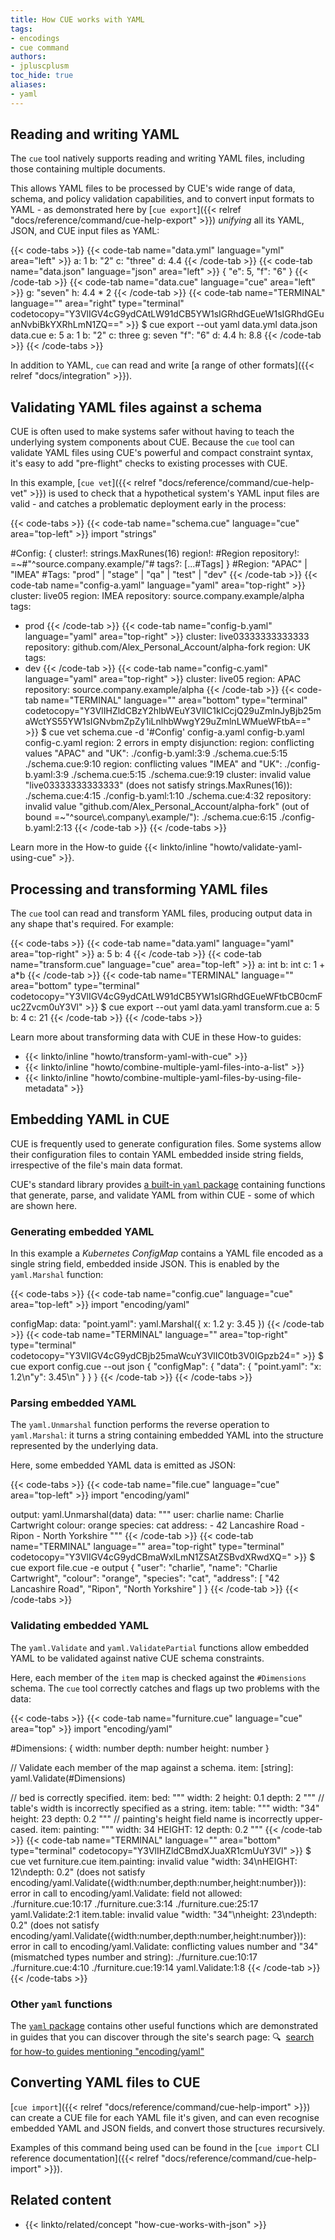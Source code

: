 ```yaml
---
title: How CUE works with YAML
tags:
- encodings
- cue command
authors:
- jpluscplusm
toc_hide: true
aliases:
- yaml
---
```


## Reading and writing YAML

The `cue` tool natively supports reading and writing YAML files, including
those containing multiple documents.

This allows YAML files to be processed by CUE's wide range of data, schema, and
policy validation capabilities, and to convert input formats to YAML - as
demonstrated here by
[`cue export`]({{< relref "docs/reference/command/cue-help-export" >}})
*unifying* all its YAML, JSON, and CUE input files as YAML:
<!-- TODO: add links for capabilities -->
<!-- TODO: add link to unification concept guide -->

{{< code-tabs >}}
{{< code-tab name="data.yml" language="yml" area="left" >}}
a: 1
b: "2"
c: "three"
d: 4.4
{{< /code-tab >}}
{{< code-tab name="data.json" language="json" area="left" >}}
{
    "e": 5,
    "f": "6"
}
{{< /code-tab >}}
{{< code-tab name="data.cue" language="cue" area="left" >}}
g: "seven"
h: 4.4 * 2
{{< /code-tab >}}
{{< code-tab name="TERMINAL" language="" area="right" type="terminal" codetocopy="Y3VlIGV4cG9ydCAtLW91dCB5YW1sIGRhdGEueW1sIGRhdGEuanNvbiBkYXRhLmN1ZQ==" >}}
$ cue export --out yaml data.yml data.json data.cue
e: 5
a: 1
b: "2"
c: three
g: seven
"f": "6"
d: 4.4
h: 8.8
{{< /code-tab >}}
{{< /code-tabs >}}

In addition to YAML, `cue` can read and write
[a range of other formats]({{< relref "docs/integration" >}}).

## Validating YAML files against a schema

CUE is often used to make systems safer without having to teach the underlying
system components about CUE. Because the `cue` tool can validate YAML files
using CUE's powerful and compact constraint syntax, it's easy to add
"pre-flight" checks to existing processes with CUE.

In this example,
[`cue vet`]({{< relref "docs/reference/command/cue-help-vet" >}})
is used to check that a hypothetical system's YAML input files are valid - and
catches a problematic deployment early in the process:

{{< code-tabs >}}
{{< code-tab name="schema.cue" language="cue" area="top-left" >}}
import "strings"

#Config: {
	cluster!:    strings.MaxRunes(16)
	region!:     #Region
	repository!: =~#"^source\.company\.example/"#
	tags?: [...#Tags]
}
#Region: "APAC" | "IMEA"
#Tags:   "prod" | "stage" | "qa" | "test" | "dev"
{{< /code-tab >}}
{{< code-tab name="config-a.yaml" language="yaml" area="top-right" >}}
cluster: live05
region: IMEA
repository: source.company.example/alpha
tags:
  - prod
{{< /code-tab >}}
{{< code-tab name="config-b.yaml" language="yaml" area="top-right" >}}
cluster: live03333333333333
repository: github.com/Alex_Personal_Account/alpha-fork
region: UK
tags:
  - dev
{{< /code-tab >}}
{{< code-tab name="config-c.yaml" language="yaml" area="top-right" >}}
cluster: live05
region: APAC
repository: source.company.example/alpha
{{< /code-tab >}}
{{< code-tab name="TERMINAL" language="" area="bottom" type="terminal" codetocopy="Y3VlIHZldCBzY2hlbWEuY3VlIC1kICcjQ29uZmlnJyBjb25maWctYS55YW1sIGNvbmZpZy1iLnlhbWwgY29uZmlnLWMueWFtbA==" >}}
$ cue vet schema.cue -d '#Config' config-a.yaml config-b.yaml config-c.yaml
region: 2 errors in empty disjunction:
region: conflicting values "APAC" and "UK":
    ./config-b.yaml:3:9
    ./schema.cue:5:15
    ./schema.cue:9:10
region: conflicting values "IMEA" and "UK":
    ./config-b.yaml:3:9
    ./schema.cue:5:15
    ./schema.cue:9:19
cluster: invalid value "live03333333333333" (does not satisfy strings.MaxRunes(16)):
    ./schema.cue:4:15
    ./config-b.yaml:1:10
    ./schema.cue:4:32
repository: invalid value "github.com/Alex_Personal_Account/alpha-fork" (out of bound =~"^source\\.company\\.example/"):
    ./schema.cue:6:15
    ./config-b.yaml:2:13
{{< /code-tab >}}
{{< /code-tabs >}}

Learn more in the How-to guide {{< linkto/inline "howto/validate-yaml-using-cue" >}}.

## Processing and transforming YAML files

The `cue` tool can read and transform YAML files, producing output data in any
shape that's required. For example:

{{< code-tabs >}}
{{< code-tab name="data.yaml" language="yaml" area="top-right" >}}
a: 5
b: 4
{{< /code-tab >}}
{{< code-tab name="transform.cue" language="cue" area="top-left" >}}
a: int
b: int
c: 1 + a*b
{{< /code-tab >}}
{{< code-tab name="TERMINAL" language="" area="bottom" type="terminal" codetocopy="Y3VlIGV4cG9ydCAtLW91dCB5YW1sIGRhdGEueWFtbCB0cmFuc2Zvcm0uY3Vl" >}}
$ cue export --out yaml data.yaml transform.cue
a: 5
b: 4
c: 21
{{< /code-tab >}}
{{< /code-tabs >}}

Learn more about transforming data with CUE in these How-to guides:

- {{< linkto/inline "howto/transform-yaml-with-cue" >}}
- {{< linkto/inline "howto/combine-multiple-yaml-files-into-a-list" >}}
- {{< linkto/inline "howto/combine-multiple-yaml-files-by-using-file-metadata" >}}

## Embedding YAML in CUE

CUE is frequently used to generate configuration files. Some systems allow
their configuration files to contain YAML embedded inside string fields,
irrespective of the file's main data format.

CUE's standard library provides
[a built-in `yaml` package](https://pkg.go.dev/cuelang.org/go/pkg/encoding/yaml)
containing functions that generate, parse, and validate YAML from
within CUE - some of which are shown here.

### Generating embedded YAML

In this example a *Kubernetes ConfigMap* contains a YAML file encoded as a
single string field, embedded inside JSON. This is enabled by the
`yaml.Marshal` function:

{{< code-tabs >}}
{{< code-tab name="config.cue" language="cue" area="top-left" >}}
import "encoding/yaml"

configMap: data: "point.yaml": yaml.Marshal({
	x: 1.2
	y: 3.45
})
{{< /code-tab >}}
{{< code-tab name="TERMINAL" language="" area="top-right" type="terminal" codetocopy="Y3VlIGV4cG9ydCBjb25maWcuY3VlIC0tb3V0IGpzb24=" >}}
$ cue export config.cue --out json
{
    "configMap": {
        "data": {
            "point.yaml": "x: 1.2\n\"y\": 3.45\n"
        }
    }
}
{{< /code-tab >}}
{{< /code-tabs >}}

### Parsing embedded YAML

The `yaml.Unmarshal` function performs the reverse operation to `yaml.Marshal`:
it turns a string containing embedded YAML into the structure represented by
the underlying data.

Here, some embedded YAML data is emitted as JSON:

{{< code-tabs >}}
{{< code-tab name="file.cue" language="cue" area="top-left" >}}
import "encoding/yaml"

output: yaml.Unmarshal(data)
data: """
	  user: charlie
	  name: Charlie Cartwright
	  colour: orange
	  species: cat
	  address:
	    - 42 Lancashire Road
	    - Ripon
	    - North Yorkshire
	"""
{{< /code-tab >}}
{{< code-tab name="TERMINAL" language="" area="top-right" type="terminal" codetocopy="Y3VlIGV4cG9ydCBmaWxlLmN1ZSAtZSBvdXRwdXQ=" >}}
$ cue export file.cue -e output
{
    "user": "charlie",
    "name": "Charlie Cartwright",
    "colour": "orange",
    "species": "cat",
    "address": [
        "42 Lancashire Road",
        "Ripon",
        "North Yorkshire"
    ]
}
{{< /code-tab >}}
{{< /code-tabs >}}

### Validating embedded YAML

The `yaml.Validate` and `yaml.ValidatePartial` functions allow embedded YAML to
be validated against native CUE schema constraints.

Here, each member of the `item` map is checked against the `#Dimensions`
schema. The `cue` tool correctly catches and flags up two problems with the
data:

{{< code-tabs >}}
{{< code-tab name="furniture.cue" language="cue" area="top" >}}
import "encoding/yaml"

#Dimensions: {
	width:  number
	depth:  number
	height: number
}

// Validate each member of the map against a schema.
item: [string]: yaml.Validate(#Dimensions)

// bed is correctly specified.
item: bed: """
	width: 2
	height: 0.1
	depth: 2
	"""
// table's width is incorrectly specified as a string.
item: table: """
	width: "34"
	height: 23
	depth: 0.2
	"""
// painting's height field name is incorrectly upper-cased.
item: painting: """
	width: 34
	HEIGHT: 12
	depth: 0.2
	"""
{{< /code-tab >}}
{{< code-tab name="TERMINAL" language="" area="bottom" type="terminal" codetocopy="Y3VlIHZldCBmdXJuaXR1cmUuY3Vl" >}}
$ cue vet furniture.cue
item.painting: invalid value "width: 34\nHEIGHT: 12\ndepth: 0.2" (does not satisfy encoding/yaml.Validate({width:number,depth:number,height:number})): error in call to encoding/yaml.Validate: field not allowed:
    ./furniture.cue:10:17
    ./furniture.cue:3:14
    ./furniture.cue:25:17
    yaml.Validate:2:1
item.table: invalid value "width: \"34\"\nheight: 23\ndepth: 0.2" (does not satisfy encoding/yaml.Validate({width:number,depth:number,height:number})): error in call to encoding/yaml.Validate: conflicting values number and "34" (mismatched types number and string):
    ./furniture.cue:10:17
    ./furniture.cue:4:10
    ./furniture.cue:19:14
    yaml.Validate:1:8
{{< /code-tab >}}
{{< /code-tabs >}}

### Other `yaml` functions

The
[`yaml` package](https://pkg.go.dev/cuelang.org/go/pkg/encoding/yaml)
contains other useful functions which are demonstrated in guides that you can
discover through the site's search page:
&#x1F50D;&nbsp;
[search for how-to guides mentioning "encoding/yaml"](/search/?q=encoding/yaml%20contentType:%22How-to%20Guides%22)

## Converting YAML files to CUE

[`cue import`]({{< relref "docs/reference/command/cue-help-import" >}})
can create a CUE file for each YAML file it's given, and can even recognise
embedded YAML and JSON fields, and convert those structures recursively.

Examples of this command being used can be found in the
[`cue import` CLI reference documentation]({{< relref "docs/reference/command/cue-help-import" >}}).

<!-- TODO: refer to a better page than the plain text CLI help text -->
<!-- TODO: what example could work inline, here? -->

## Related content

- {{< linkto/related/concept "how-cue-works-with-json" >}}
